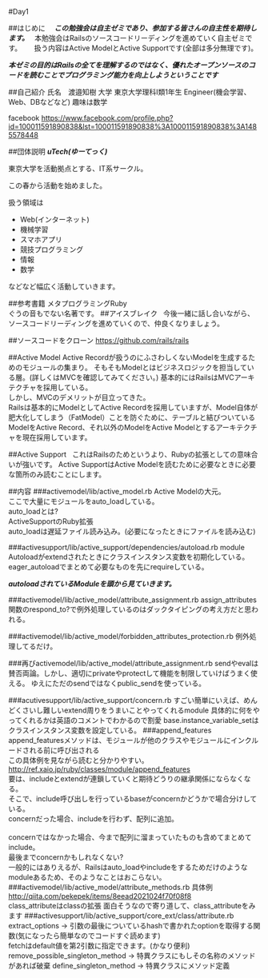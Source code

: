 #Day1

##はじめに　
***この勉強会は自主ゼミであり、参加する皆さんの自主性を期待します。***  
本勉強会はRailsのソースコードリーディングを進めていく自主ゼミです。　　
扱う内容はActive ModelとActive Supportです(全部は多分無理です)。　　

***本ゼミの目的はRailsの全てを理解するのではなく、優れたオープンソースのコードを読むことでプログラミング能力を向上しようということです***

##自己紹介
氏名　渡邉知樹
大学 東京大学理科I類1年生
Engineer(機会学習、Web、DBなどなど)
趣味は数学

facebook
<https://www.facebook.com/profile.php?id=100011591890838&lst=100011591890838%3A100011591890838%3A1485578448>

##団体説明
***uTech(ゆーてっく)***

東京大学を活動拠点とする、IT系サークル。

この春から活動を始めました。

扱う領域は
* Web(インターネット)
* 機械学習
* スマホアプリ
* 競技プログラミング
* 情報
* 数学　　

などなど幅広く活動していきます。

##参考書籍
メタプログラミングRuby</br>
ぐうの音もでない名著です。
##アイスブレイク  
今後一緒に話し合いながら、ソースコードリーディングを進めていくので、仲良くなりましょう。　　

##ソースコードをクローン
https://github.com/rails/rails

##Active Model
Active Recordが扱うのにふさわしくないModelを生成するためのモジュールの集まり。
そもそもModelとはビジネスロジックを担当している層。(詳しくはMVCを確認してみてください。)
基本的にはRailsはMVCアーキテクチャを採用している。</br>
しかし、MVCのデメリットが目立ってきた。</br>
Railsは基本的にModelとしてActive Recordを採用していますが、Model自体が肥大化してしまう（FatModel）ことを防ぐために、テーブルと結びついているModelをActive Record、それ以外のModelをActive Modelとするアーキテクチャを現在採用しています。</br>

##Active Support  
これはRailsのためというより、Rubyの拡張としての意味合いが強いです。
Active SupportはActive Modelを読むために必要なときに必要な箇所のみ読むことにします。

##内容
###activemodel/lib/active_model.rb
Active Modelの大元。</br>
ここで大量にモジュールをauto_loadしている。</br>
auto_loadとは?</br>
ActiveSupportのRuby拡張</br>
auto_loadは遅延ファイル読み込み。(必要になったときにファイルを読み込む)</br>

###activesupport/lib/active_support/dependencies/autoload.rb
module Autoloadがextendされたときにクラスインスタンス変数を初期化している。</br>
eager_autoloadでまとめて必要なものを先にrequireしている。</br>

***autoloadされているModuleを頭から見ていきます。***

###activemodel/lib/active_model/attribute_assignment.rb
assign_attributes関数のrespond_to?で例外処理しているのはダックタイピングの考え方だと思われる。</br>

###activemodel/lib/active_model/forbidden_attributes_protection.rb
例外処理してるだけ。

###再びactivemodel/lib/active_model/attribute_assignment.rb
sendやevalは賛否両論。しかし、適切にprivateやprotectして機能を制限していけばうまく使える。
ゆえにただのsendではなくpublic_sendを使っている。

###acutivesupport/lib/active_support/concern.rb
すごい簡単にいえば、めんどくさいし難しいextend周りをうまいことやってくれるmodule
具体的に何をやってくれるかは英語のコメントでわかるので割愛
base.instance_variable_setはクラスインスタンス変数を設定している。
###append_features
append_featuresメソッドは、モジュールが他のクラスやモジュールにインクルードされる前に呼び出される</br>
この具体例を見ながら読むと分かりやすい。
http://ref.xaio.jp/ruby/classes/module/append_features</br>
要は、includeとextendが連鎖していくと期待どうりの継承関係にならなくなる。</br>
そこで、include呼び出しを行っているbaseがconcernかどうかで場合分けしている。</br>
concernだった場合、includeを行わず、配列に追加。</br></br>
concernではなかった場合、今まで配列に溜まっていたものも含めてまとめてinclude。</br>
最後までconcernかもしれなくない?</br>
一般的にはありえるが、Railsはauto_loadやincludeをするためだけのようなmoduleあるため、そのようなことはおこらない。</br>
###activemodel/lib/active_model/attribute_methods.rb
具体例</br>
http://qiita.com/pekepek/items/8eead2021024f70f08f8</br>
class_attributeはclassの拡張
面白そうなので寄り道して、class_attributeをみます
###activesupport/lib/active_support/core_ext/class/attribute.rb
extract_options -> 引数の最後についているhashで書かれたoptionを取得する関数(気になったら簡単なのでコードすぐ読めます)</br>
fetchはdefault値を第2引数に指定できます。(かなり便利)</br>
remove_possible_singleton_method -> 特異クラスにもしその名称のメソッドがあれば破棄
define_singleton_method -> 特異クラスにメソッド定義







